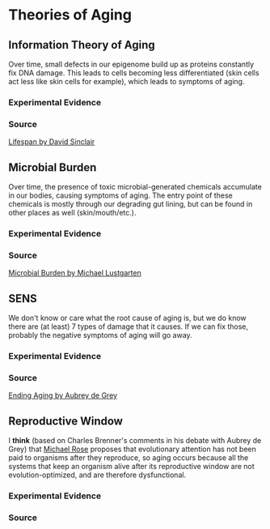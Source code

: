 # Theories of Aging

## Information Theory of Aging

Over time, small defects in our epigenome build up as proteins constantly fix
DNA damage.  This leads to cells becoming less differentiated (skin cells act
less like skin cells for example), which leads to symptoms of aging.

### Experimental Evidence

### Source

[Lifespan by David Sinclair](https://lifespanbook.com/)

## Microbial Burden

Over time, the presence of toxic microbial-generated chemicals accumulate in
our bodies, causing symptoms of aging. The entry point of these chemicals is
mostly through our degrading gut lining, but can be found in other places as
well (skin/mouth/etc.).

### Experimental Evidence

### Source

[Microbial Burden by Michael Lustgarten](https://michaellustgarten.com/2016/11/18/microbial-burden-a-major-cause-of-aging-and-age-related-disease/)

## SENS

We don't know or care what the root cause of aging is, but we do know there are
(at least) 7 types of damage that it causes. If we can fix those, probably the
negative symptoms of aging will go away.

### Experimental Evidence

### Source

[Ending Aging by Aubrey de Grey](https://en.wikipedia.org/wiki/Ending_Aging)

## Reproductive Window

I **think** (based on Charles Brenner's comments in his debate with Aubrey de
Grey) that [Michael Rose](https://en.wikipedia.org/wiki/Michael_R._Rose)
proposes that evolutionary attention has not been paid to organisms after they
reproduce, so aging occurs because all the systems that keep an organism alive
after its reproductive window are not evolution-optimized, and are therefore
dysfunctional.

### Experimental Evidence

### Source

